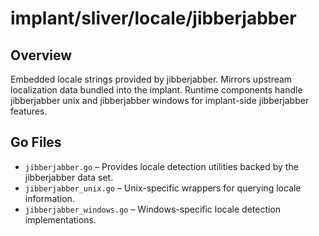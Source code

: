 # implant/sliver/locale/jibberjabber

## Overview

Embedded locale strings provided by jibberjabber. Mirrors upstream localization data bundled into the implant. Runtime components handle jibberjabber unix and jibberjabber windows for implant-side jibberjabber features.

## Go Files

- `jibberjabber.go` – Provides locale detection utilities backed by the jibberjabber data set.
- `jibberjabber_unix.go` – Unix-specific wrappers for querying locale information.
- `jibberjabber_windows.go` – Windows-specific locale detection implementations.
